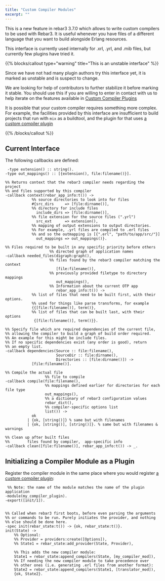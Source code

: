 ```yaml
---
title: "Custom Compiler Modules"
excerpt: ""
---
```


This is a new feature in rebar3 3.7.0 which allows to write custom compilers to be used with Rebar3. It is useful whenever you have files of a different language that you want to build alongside Erlang resources.

This interface is currently used internally for .xrl, .yrl, and .mib files, but currently few plugins have tried it.

{{% blocks/callout type="warning" title="This is an unstable interface" %}}

Since we have not had many plugin authors try this interface yet, it is marked as unstable and is suspect to change.

We are looking for help of contributors to further stabilize it before marking it stable. You should use this if you are willing to enter in contact with us to help iterate on the features available in [Custom Compiler Plugins](doc:custom-compiler-plugins) 

It is possible that your custom compiler requires something more complex. For example, the facilities provided by this interface are insufficient to build projects that run with `mix` as a buildtool, and the plugin for that uses [a custom compiler plugin](doc:custom-compiler-plugins) 

{{% /blocks/callout %}}

## Current Interface

The following callbacks are defined:

	 -type extension() :: string().
	-type out_mappings() :: [{extension(), file:filename()}].
	
	%% Returns context that the rebar3 compiler needs regarding the project
	%% and files supported by this compiler
	-callback context(rebar_app_info:t()) ->
	            %% source directories to look into for files
	            #{src_dirs     => [file:dirname()],
	            %% directory for include files
	              include_dirs => [file:dirname()],
	            %% file extension for the source files (".yrl")
	              src_ext      => extension(),
	            %% mapping of output extensions to output directories.
	            %% For example, .yrl files are compiled to .erl files
	            %% and so the outmapping is [{".erl", "path/to/app/src/"}]
	              out_mappings => out_mappings()}.
	
	%% Files required to be built in any specific priority before others
	                    %% directed graph of application names
	-callback needed_files(digraph:graph(),
	                    %% files found by the rebar3 compiler matching the context
	                       [file:filename()],
	                    %% previously provided filetype to directory mappings
	                       out_mappings(),
	                    %% Information about the current OTP app
	                       rebar_app_info:t()) ->
	            %% list of files that need to be built first, with their options.
	            %% used for things like parse transforms, for example
	            {{[file:filename()], term()},
	            %% list of files that can be built last, with their options
	             {[file:filename()], term()}}.
	
	%% Specify file which are required dependencies of the current file,
	%% allowing the compiler to build a graph of build order required.
	%% An example for this might be include files.
	%% If no specific dependencies exist (any order is good), return
	%% an empty list.
	-callback dependencies(Source :: file:filename(),
	                       SourceDir :: file:dirname(), 
	                       Directories :: [file:dirname()]) ->
	            [file:filename()].
	
	%% Compile the actual file
	                  %% file to compile
	-callback compile(file:filename(),
	                  %% mappings defined earlier for directories for each file type
	                  out_mappings(),
	                  %% a dictionary of rebar3 configuration values
	                  rebar_dict(),
	                  %% compiler-specific options list
	                  list()) ->
	            ok
	          | {ok, [string()]} % same but with filenames
	          | {ok, [string()], [string()]}. % same but with filenames & warnings
	
	%% Clean up after built files
	%%        files found by compiler,  app-specific info
	-callback clean([file:filename()], rebar_app_info:t()) -> _.
	 


## Initializing a Compiler Module as a Plugin

Register the compiler module in the same place where you would register [a custom compiler plugin](doc:custom-compiler-plugins):

	 %% Note: the name of the module matches the name of the plugin application
	-module(my_compiler_plugin).
	-export([init/1]).
	
	
	%% Called when rebar3 first boots, before even parsing the arguments
	%% or commands to be run. Purely initiates the provider, and nothing
	%% else should be done here.
	-spec init(rebar_state:t()) -> {ok, rebar_state:t()}.
	init(State) ->
	    %% Optional:
	  	%% Provider = providers:create([Options]),
	  	%% State1 = rebar_state:add_provider(State, Provider),
	  
	  	%% This adds the new compiler module:
	    State1 = rebar_state:append_compilers(State, [my_compiler_mod]),
	    %% If needing the new compiler module to take precedence over
	  	%% other ones (i.e. generating .erl files from another format):
	    State2 = rebar_state:append_compilers(State1, [translator_mod]),
	    {ok, State2}.
	
	 
